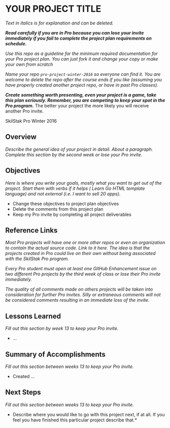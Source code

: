 # YOUR PROJECT TITLE

*Text in italics is for explanation and can be deleted.*

***Read carefully if you are in Pro because you can lose your invite
immediately if you fail to complete the project plan requirements on
schedule.***

*Use this repo as a guideline for the minimum required documentation
for your Pro project plan. You can just fork it and change your copy
or make your own from scratch*

*Name your repo `pro-project-winter-2016` so everyone can find it.
You are welcome to delete the repo after the course ends if you
like (assuming you have properly created another project repo, or
have in past Pro classes).*

***Create something worth presenting, even your project is a game,
take this plan seriously.  Remember, you are competing to keep your
spot in the Pro program.*** The better your project the more likely
you will receive another Pro invite.

SkilStak Pro Winter 2016

## Overview

*Describe the general idea of your project in detail. About
a paragraph. Complete this section by the second week or lose your Pro
invite.*


## Objectives

*Here is where you write your goals, mostly what you want to get
out of the project. Start them with verbs if it helps ( Learn Go
HTML template language) and not external (i.e. I want to sell 20
apps).*

* Change these objectives to project plan objectives
* Delete the comments from this project plan
* Keep my Pro invite by completing all project deliverables

## Reference Links

*Most Pro projects will have one or more other repos or even an
organization to contain the actual source code. Link to it here.
The idea is that the projects created in Pro could live on their
own without being associated with the SkilStak Pro program.*

*Every Pro student must open at least one GitHub Enhancement issue on
two different Pro projects by the third week of class or lose their
Pro invite immediately.*

*The quality of all comments made on others projects will be taken
into consideration for further Pro invites. Silly or extraneous
comments will not be considered comments resulting in an immediate
loss of the invite.*

## Lessons Learned

*Fill out this section by week 13 to keep your Pro
invite.*

* ...

## Summary of Accomplishments

*Fill out this section between weeks 13 to keep your Pro
invite.*

* Created ...

## Next Steps

*Fill out this section between weeks 13 to keep your Pro
invite.*

* Describe where you would like to go with this project next, if at
all. If you feel you have finished this particular project describe
that.*

